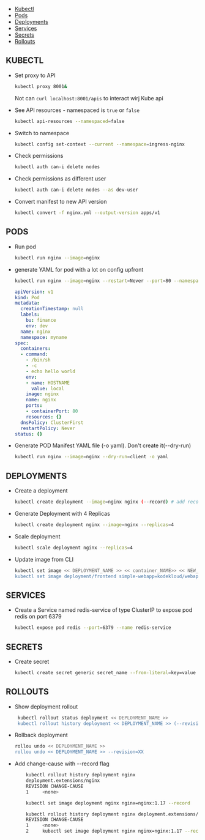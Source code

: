 
- [Kubectl](#kubectl)
- [Pods](#pods)
- [Deployments](#deployments)
- [Services](#services)
- [Secrets](#secrets)
- [Rollouts](#rollouts)

## KUBECTL

- Set proxy to API

    ```bash
    kubectl proxy 8001&
    ```
    Not can `curl localhost:8001/apis` to interact wirj Kube api

- See API resources - namespaced is `true` or `false`

    ```bash
    kubectl api-resources --namespaced=false
    ```

- Switch to namespace

    ```bash
    kubectl config set-context --current --namespace=ingress-nginx
    ```

- Check permissions

    ```bash
    kubectl auth can-i delete nodes
    ```

- Check permissions as different user

    ```bash
    kubectl auth can-i delete nodes --as dev-user
    ```

- Convert manifest to new API version

    ```bash
    kubectl convert -f nginx.yml --output-version apps/v1
    ```

## PODS
- Run pod

    ```bash
    kubectl run nginx --image=nginx
    ```

- generate YAML for pod with a lot on config upfront

    ```bash
    kubectl run nginx --image=nginx --restart=Never --port=80 --namespace=myname --command --env=HOSTNAME=local --labels=bu=finance,env=dev --dry-run -o yaml -- /bin/sh -c 'echo hello world'
    ```
    ```yml
    apiVersion: v1
    kind: Pod
    metadata:
      creationTimestamp: null
      labels:
        bu: finance
        env: dev
      name: nginx
      namespace: myname
    spec:
      containers:
      - command:
        - /bin/sh
        - -c
        - echo hello world
        env:
        - name: HOSTNAME
          value: local
        image: nginx
        name: nginx
        ports:
        - containerPort: 80
        resources: {}
      dnsPolicy: ClusterFirst
      restartPolicy: Never
    status: {}
    ```

- Generate POD Manifest YAML file (-o yaml). Don't create it(--dry-run)
    
    ```bash
    kubectl run nginx --image=nginx --dry-run=client -o yaml
    ```

## DEPLOYMENTS

- Create a deployment

    ```bash
    kubectl create deployment --image=nginx nginx (--record) # add record flag to see change-cause in deployment rollout history
    ```

- Generate Deployment with 4 Replicas
    ```bash
    kubectl create deployment nginx --image=nginx --replicas=4
    ```

- Scale deployment

    ```bash
    kubectl scale deployment nginx --replicas=4
    ```

-  Update image from CLI

    ```bash
    kubectl set image << DEPLOYMENT_NAME >> << container_NAME>> << NEW_IMAGE >>
    kubectl set image deployment/frontend simple-webapp=kodekloud/webapp-color:v2
    ```

## SERVICES
- Create a Service named redis-service of type ClusterIP to expose pod redis on port 6379

    ```bash
    kubectl expose pod redis --port=6379 --name redis-service
    ```

## SECRETS
- Create secret

    ```bash
    kubectl create secret generic secret_name --from-literal=key=value
    ```



## ROLLOUTS
- Show deployment rollout

    ```bash
     kubectl rollout status deployment << DEPLOYMENT_NAME >>
     kubectl rollout history deployment << DEPLOYMENT_NAME >> (--revision=1 )# optional revision for individual
     ```

- Rollback deployment

    ```bash
    rollou undo << DEPLOYMENT_NAME >>
    rollou undo << DEPLOYMENT_NAME >> --revision=XX
    ```

- Add change-cause with --record flag

    ```bash
        kubectl rollout history deployment nginx
        deployment.extensions/nginx
        REVISION CHANGE-CAUSE
        1     <none>
    ```

    ```bash
        kubectl set image deployment nginx nginx=nginx:1.17 --record

        kubectl rollout history deployment nginx deployment.extensions/nginx
        REVISION CHANGE-CAUSE
        1     <none>
        2     kubectl set image deployment nginx nginx=nginx:1.17 --record=true
    ```

